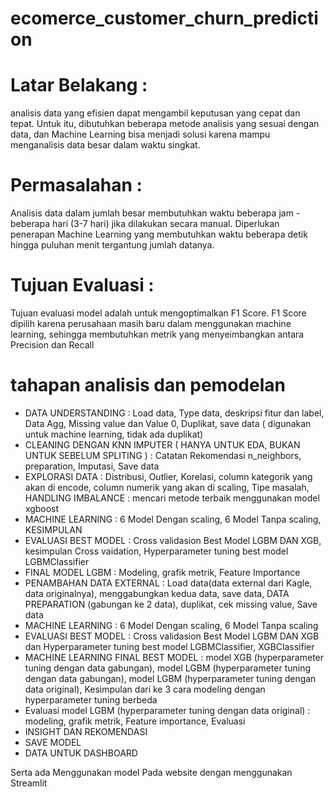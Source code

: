 # ecomerce_customer_churn_prediction
# Latar Belakang :
analisis data yang efisien dapat mengambil keputusan yang cepat dan tepat. Untuk itu, dibutuhkan beberapa metode analisis yang sesuai dengan data, dan Machine Learning bisa menjadi solusi karena mampu menganalisis data besar dalam waktu singkat.

# Permasalahan :
Analisis data dalam jumlah besar membutuhkan waktu beberapa jam - beberapa hari (3-7 hari) jika dilakukan secara manual. Diperlukan penerapan Machine Learning yang membutuhkan waktu beberapa detik hingga puluhan menit tergantung jumlah datanya.

# Tujuan Evaluasi : 
Tujuan evaluasi model adalah untuk mengoptimalkan F1 Score. F1 Score dipilih karena perusahaan masih baru dalam menggunakan machine learning, sehingga membutuhkan metrik yang menyeimbangkan antara Precision dan Recall

# tahapan analisis dan pemodelan
- DATA UNDERSTANDING : Load data, Type data, deskripsi fitur dan label, Data Agg, Missing value dan Value 0, Duplikat, save data ( digunakan untuk machine learning, tidak ada duplikat)
- CLEANING DENGAN KNN IMPUTER ( HANYA UNTUK EDA, BUKAN UNTUK SEBELUM SPLITING ) : Catatan Rekomendasi n_neighbors, preparation, Imputasi, Save data
- EXPLORASI DATA : Distribusi, Outlier, Korelasi, column kategorik yang akan di encode, column numerik yang akan di scaling, Tipe masalah, HANDLING IMBALANCE : mencari metode terbaik menggunakan model xgboost
- MACHINE LEARNING : 6 Model Dengan scaling, 6 Model Tanpa scaling, KESIMPULAN
- EVALUASI BEST MODEL : Cross validasion Best Model LGBM DAN XGB, kesimpulan Cross vaidation, Hyperparameter tuning best model LGBMClassifier
- FINAL MODEL LGBM : Modeling, grafik metrik, Feature Importance
- PENAMBAHAN DATA EXTERNAL : Load data(data external dari Kagle, data originalnya), menggabungkan kedua data, save data, DATA PREPARATION (gabungan ke 2 data), duplikat, cek missing value, Save data
- MACHINE LEARNING : 6 Model Dengan scaling, 6 Model Tanpa scaling
- EVALUASI BEST MODEL : Cross validasion Best Model LGBM DAN XGB dan Hyperparameter tuning best model LGBMClassifier, XGBClassifier
- MACHINE LEARNING FINAL BEST MODEL : model XGB (hyperparameter tuning dengan data gabungan), model LGBM (hyperparameter tuning dengan data gabungan), model LGBM (hyperparameter tuning dengan data original), Kesimpulan dari ke 3 cara modeling dengan hyperparameter tuning berbeda
- Evaluasi model LGBM (hyperparameter tuning dengan data original) : modeling, grafik metrik, Feature importance, Evaluasi
- INSIGHT DAN REKOMENDASI
- SAVE MODEL
- DATA UNTUK DASHBOARD

Serta ada Menggunakan model Pada website dengan menggunakan Streamlit
